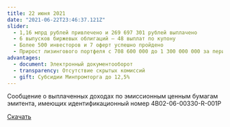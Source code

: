 ```yaml
---
title: 22 июня 2021
date: "2021-06-22T23:46:37.121Z"
slider:
  - 1,16 млрд рублей привлечено и 269 697 301 рублей выплачено
  - 6 выпусков биржевых облигаций – 48 выплат по купону
  - Более 500 инвесторов и 7 оферт успешно пройдено
  - Прирост лизингового портфеля с 708 600 000 до 1 300 000 000 за период с июля 2018 по январь 2021
advantages:
  - document: Электронный документооборот
  - transparency: Отсутствие скрытых комиссий
  - gift: Субсидии Минпромторга до 12,5%
---
```


Сообщение о выплаченных доходах по эмиссионным ценным бумагам эмитента, имеющих идентификационный номер 4B02-06-00330-R-001P

[Скачать](/_soobshchenie_o_vyplachennom_kupone-_6bo.pdf)